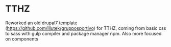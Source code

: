 # TTHZ

Reworked an old drupal7 template (https://github.com/illutek/grupposportivo) for TTHZ, coming from basic css to sass with gulp compiler and package manager npm.
Also more focused on components